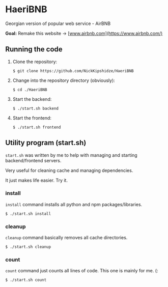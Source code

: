 # HaeriBNB

Georgian version of popular web service - AirBNB

**Goal:** Remake this website -> [www.airbnb.com](https://www.airbnb.com/)

## Running the code

1. Clone the repository:
    ```shell
    $ git clone https://github.com/NickKipshidze/HaeriBNB
    ````

0. Change into the repository directory (obviously):
    ```shell
    $ cd ./HaeriBNB
    ```

0. Start the backend:
    ```shell
    $ ./start.sh backend
    ```

0. Start the frontend:
    ```shell
    $ ./start.sh frontend
    ```

## Utility program (start.sh)

`start.sh` was written by me to help with managing and starting backend/frontend servers.

Very useful for cleaning cache and managing dependencies.

It just makes life easier. Try it.

### install

`install` command installs all python and npm packages/libraries.

```shell
$ ./start.sh install
```

### cleanup

`cleanup` command basically removes all cache directories.

```shell
$ ./start.sh cleanup
```

### count

`count` command just counts all lines of code. This one is mainly for me. (:

```shell
$ ./start.sh count
```